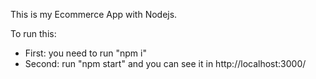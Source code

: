 This is my Ecommerce App with Nodejs.

To run this:
   + First: you need to run "npm i"
   + Second: run "npm start" and you can see it in http://localhost:3000/
